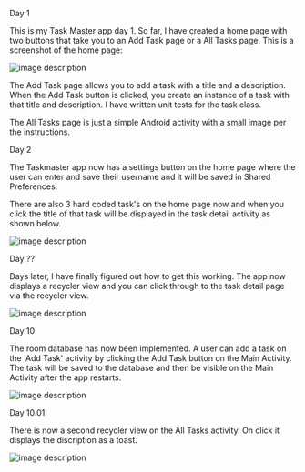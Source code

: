 Day 1

This is my Task Master app day 1. So far, I have created a home page with two buttons that take you to an Add Task page or a All Tasks page. This is a screenshot of the home page:

![image description](screenshots/home.png)

The Add Task page allows you to add a task with a title and a description. When the Add Task button is clicked, you create an instance of a task with that title and description. I have written unit tests for the task class.

The All Tasks page is just a simple Android activity with a small image per the instructions.

Day 2

The Taskmaster app now has a settings button on the home page where the user can enter and save their username and it will be saved in Shared Preferences.

There are also 3 hard coded task's on the home page now and when you click the title of that task will be displayed in the task detail activity as shown below.

![image description](screenshots/taskdetail.png)


Day ??

Days later, I have finally figured out how to get this working. The app now displays a recycler view and you can click through to the task detail page via the recycler view.

![image description](screenshots/Wednesday.png)

Day 10

The room database has now been implemented. A user can add a task on the 'Add Task' activity by clicking the Add Task button on the Main Activity. The task will be saved to the database and then be visible on the Main Activity after the app restarts.

![image description](screenshots/Room.png)

Day 10.01

There is now a second recycler view on the All Tasks activity. On click it displays the discription as a toast.

![image description](screenshots/toast.png)